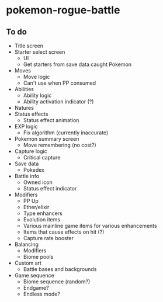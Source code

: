 # pokemon-rogue-battle

## To do

- Title screen
- Starter select screen
  - UI
  - Get starters from save data caught Pokemon
- Moves
  - Move logic
  - Can't use when PP consumed
- Abilities
  - Ability logic
  - Ability activation indicator (?)
- Natures
- Status effects
  - Status effect animation
- EXP logic
  - Fix algorithm (currently inaccurate)
- Pokemon summary screen
  - Move remembering (no cost?)
- Capture logic
  - Critical capture
- Save data
  - Pokedex
- Battle info
  - Owned icon
  - Status effect indicator
- Modifiers
  - PP Up
  - Ether/elixir
  - Type enhancers
  - Evolution items
  - Various mainline game items for various enhancements
  - Items that cause effects on hit (?)
  - Capture rate booster
- Balancing
  - Modifiers
  - Biome pools
- Custom art
  - Battle bases and backgrounds
- Game sequence
  - Biome sequence (random?)
  - Endgame?
  - Endless mode?
